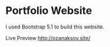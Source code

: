 # Portfolio Website

I used Bootstrap 5.1 to build this website.

Live Preview http://ozanaksoy.site/
